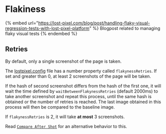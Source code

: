 # Flakiness

{% embed url="https://lost-pixel.com/blog/post/handling-flaky-visual-regression-tests-with-lost-pixel-platform" %}
Blogpost related to managing flaky visual tests
{% endembed %}

## Retries

By default, only a single screenshot of the page is taken.

The [lostpixel.config](../../api-reference/lostpixel.config.js-or-ts.md) file has a number property called `flakynessRetries`. If set and greater than 0, at least 2 screenshots of the page will be taken.

If the hash of second screenshot differs from the hash of the first one, it will wait the time defined by `waitBetweenFlakynessRetries` (default 2000ms) to take another screenshot and repeat this process, until the same hash is obtained or the number of retries is reached. The last image obtained in this process will then be compared to the baseline image.

If `flakynessRetries` is 2, it will take **at most** 3 screenshots.

Read [`Compare After Shot`](./compareAfterShot.md) for an alternative behavior to this.

